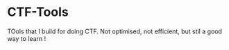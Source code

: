 # CTF-Tools
TOols that I build for doing CTF. Not optimised, not efficient, but stil a good way to learn !

